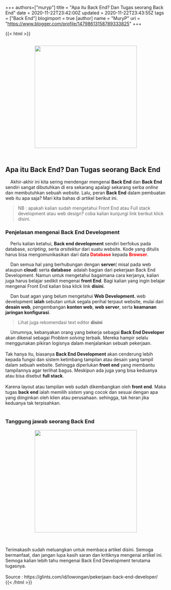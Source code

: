 +++
 authors=["muryp"] 
title = "Apa itu Back End? Dan Tugas seorang Back End"
date = 2020-11-22T23:42:00Z
updated = 2020-11-22T23:43:55Z
tags = ["Back End"]
blogimport = true 
[author]
	name = "MuryP"
	uri = "https://www.blogger.com/profile/14798613158789333825"
+++

 {{< html >}} 
<h2 style="text-align: left;"><div class="separator" style="clear: both; text-align: center;"><a href="https://1.bp.blogspot.com/-qASf2HlEoXM/X7tl86xAO7I/AAAAAAAAE9I/dvYlW_JR8UQ9BsYpC0TW5E_7ieOa27hIwCLcBGAsYHQ/s1000/IMG_20201123_142815_073.jpg" style="margin-left: 1em; margin-right: 1em;"><img border="0" data-original-height="1000" data-original-width="1000" height="320" src="https://1.bp.blogspot.com/-qASf2HlEoXM/X7tl86xAO7I/AAAAAAAAE9I/dvYlW_JR8UQ9BsYpC0TW5E_7ieOa27hIwCLcBGAsYHQ/s320/IMG_20201123_142815_073.jpg" /></a></div><span><br /></span></h2><h2 style="text-align: left;"><span>Apa itu Back End? Dan Tugas seorang Back End</span></h2><p><span>&nbsp;&nbsp; &nbsp;</span>Akhir-akhir ini kita sering mendengar mengenai <b>Back End</b> dan <b>Back End</b> sendiri sangat dibutuhkan di era sekarang apalagi sekarang serba <i>online</i> dan membutuhkan sebuah <i>website</i>. Lalu, peran <b>Back End</b> dalam pembuatan web itu apa saja? Mari kita bahas di artikel berikut ini.</p><p></p><blockquote><p>NB : apakah kalian sudah mengetahui Front End atau Full stack development atau web design? coba kalian kunjungi link berikut klick disini.</p><p></p></blockquote><h3 style="text-align: left;"><span>Penjelasan mengenai Back End Development</span></h3><p><span>&nbsp;&nbsp; &nbsp;</span>Perlu kalian ketahui, <b>Back end development</b> sendiri berfokus pada database, <i>scripting</i>, serta <i>arsitektur</i> dari suatu website. Kode yang ditulis harus bisa mengomunikasikan dari data <span style="color: red;"><b>Database</b></span>&nbsp;kepada <span style="color: red;"><b>Browser</b></span>.&nbsp;</p><p><span>&nbsp;&nbsp; &nbsp;</span>Dan semua hal yang berhubungan dengan <b>server</b>( misal pada web ataupun <b>cloud</b>) serta <b>database</b>&nbsp; adalah bagian dari pekerjaan Back End Development. Namun untuk mengetahui bagaimana cara kerjanya, kalian juga harus belajar sedikit mengenai <b>front End</b>. Bagi kalian yang ingin belajar mengenai Front End kalian bisa klick link <b>disini</b>.</p><p><span>&nbsp;&nbsp; &nbsp;</span>Dan buat agan yang belum mengetahui <b>Web Development. </b>web development <b>ialah</b> sebutan untuk segala perihal terpaut website, mulai dari <b>desain web</b>, pengembangan <b>konten web</b>, <b>web server</b>, serta <b>keamanan jaringan konfigurasi</b>.&nbsp;</p><blockquote><p>Lihat juga rekomendasi text editor <b>disini</b></p></blockquote><span>&nbsp;&nbsp; &nbsp;</span>Umumnya, kebanyakan orang yang bekerja sebagai <b>Back End Developer</b> akan dikenal sebagai <i>Problem solving</i> terbaik. Mereka hampir selalu menggunakan pikiran logisnya dalam menjalankan sebuah pekerjaan.<br /><br />Tak hanya itu, biasanya <b>Back End Development</b>&nbsp;akan cenderung lebih kepada fungsi dan sistem ketimbang tampilan atau desain yang tampil dalam sebuah website. Sehingga diperlukan<b> front end</b> yang membantu tampilannya agar terlihat bagus. Meskipun ada juga yang bisa keduanya atau bisa disebut <b>full stack</b>.<br /><br />Karena layout atau tampilan web sudah dikembangkan oleh <b>front end</b>. Maka tugas <b>back end</b> ialah memilih <i>sistem</i> yang cocok dan sesuai dengan apa yang diinginkan oleh klien atau perusahaan. sehingga, tak heran jika keduanya tak terpisahkan.<br /><br /><h3 style="text-align: left;">Tanggung jawab seorang Back End</h3><div class="separator" style="clear: both; text-align: center;"><a href="https://1.bp.blogspot.com/-oiBdsQvB3gk/X7tl_9sra0I/AAAAAAAAE9U/PccxQMhUGYI1buo5jt-U12LMHxrswG4qQCPcBGAYYCw/s1000/IMG_20201123_134631.jpg" style="margin-left: 1em; margin-right: 1em;"><img border="0" data-original-height="1000" data-original-width="1000" height="320" src="https://1.bp.blogspot.com/-oiBdsQvB3gk/X7tl_9sra0I/AAAAAAAAE9U/PccxQMhUGYI1buo5jt-U12LMHxrswG4qQCPcBGAYYCw/s320/IMG_20201123_134631.jpg" /></a></div><p style="clear: both; text-align: left;"><br /></p>Terimakasih sudah meluangkan untuk membaca artikel disini. Semoga bermanfaat, dan jangan lupa kasih saran dan kritiknya mengenai artikel ini. Semoga kalian lebih tahu mengenai Back End Development terutama tugasnya.<div><br /><div>Source :&nbsp;https://glints.com/id/lowongan/pekerjaan-back-end-developer/</div></div>
{{< /html >}}
